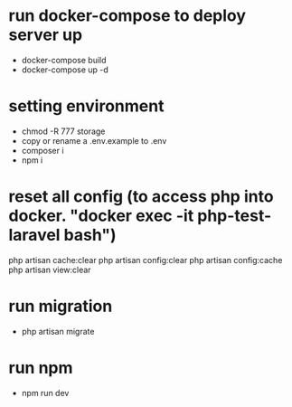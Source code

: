 # run docker-compose to deploy server up
- docker-compose build
- docker-compose up -d

# setting environment
- chmod -R 777 storage
- copy or rename a .env.example to .env
- composer i
- npm i

# reset all config (to access php into docker. "docker exec -it php-test-laravel bash")
php artisan cache:clear
php artisan config:clear
php artisan config:cache
php artisan view:clear

# run migration
- php artisan migrate

# run npm
- npm run dev
